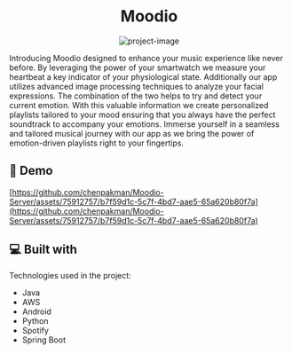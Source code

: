 <h1 align="center" id="title">Moodio</h1>

<p align="center"><img src="https://github.com/chenpakman/Moodio-Server/assets/75912757/d397c435-c604-4745-a786-b0671376cdf5)https://github.com/chenpakman/Moodio-Server/assets/75912757/d397c435-c604-4745-a786-b0671376cdf5" alt="project-image" ></p>

<p id="description">Introducing Moodio designed to enhance your music experience like never before. By leveraging the power of your smartwatch we measure your heartbeat a key indicator of your physiological state. Additionally our app utilizes advanced image processing techniques to analyze your facial expressions. The combination of the two helps to try and detect your current emotion. With this valuable information we create personalized playlists tailored to your mood ensuring that you always have the perfect soundtrack to accompany your emotions. Immerse yourself in a seamless and tailored musical journey with our app as we bring the power of emotion-driven playlists right to your fingertips.</p>

<h2>🚀 Demo</h2>

[https://github.com/chenpakman/Moodio-Server/assets/75912757/b7f59d1c-5c7f-4bd7-aae5-65a620b80f7a](https://github.com/chenpakman/Moodio-Server/assets/75912757/b7f59d1c-5c7f-4bd7-aae5-65a620b80f7a)

  
  
<h2>💻 Built with</h2>

Technologies used in the project:

*   Java
*   AWS
*   Android
*   Python
*   Spotify
*   Spring Boot
